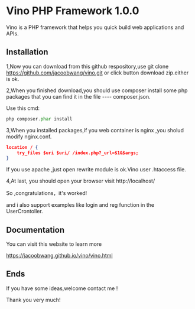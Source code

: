 # Vino PHP Framework 1.0.0

Vino is a PHP framework that helps you quick build web applications and APIs.

## Installation

1,Now you can download from this github respository,use git clone https://github.com/jacoobwang/vino.git or click button download zip.either is ok.

2,When you finished download,you should use composer install some php packages that you can find it in the file ---- composer.json.

Use this cmd:

```php
php composer.phar install 
```

3,When you installed packages,if you web container is nginx ,you sholud modify nginx.conf.

```json
location / {
	try_files $uri $uri/ /index.php?_url=$1&$args;
}
```

If you use apache ,just open rewrite module is ok.Vino user .htaccess file.

4,At last, you should open your browser visit http://localhost/

So ,congratulations，it's worked!

and i also support examples like login and reg function in the UserCrontoller.

## Documentation

You can visit this website to learn more

https://jacoobwang.github.io/vino/vino.html

## Ends

If you have some ideas,welcome contact me ! 

Thank you very much!

